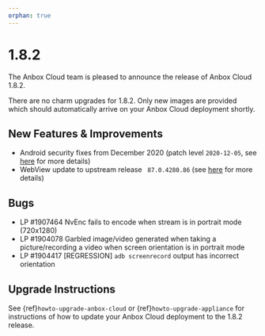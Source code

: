 ```yaml
---
orphan: true
---
```

# 1.8.2

The Anbox Cloud team is pleased to announce the release of Anbox Cloud 1.8.2.

There are no charm upgrades for 1.8.2. Only new images are provided which should automatically arrive on your Anbox Cloud deployment shortly.

## New Features & Improvements

* Android security fixes from December 2020 (patch level `2020-12-05`, see [here](https://source.android.com/security/bulletin/2020-12-01) for more details)
* WebView update to upstream release ` 87.0.4280.86` (see [here](https://chromereleases.googleblog.com/2020/12/chrome-for-android-update.html) for more details)

## Bugs

* LP #1907464 NvEnc fails to encode when stream is in portrait mode (720x1280)
* LP #1904078 Garbled image/video generated when taking a picture/recording a video when screen orientation is in portrait mode
* LP #1904417 [REGRESSION] `adb screenrecord` output has incorrect orientation

## Upgrade Instructions

See {ref}`howto-upgrade-anbox-cloud` or {ref}`howto-upgrade-appliance` for instructions of how to update your Anbox Cloud deployment to the 1.8.2 release.